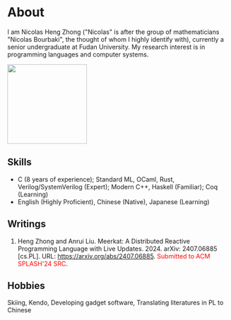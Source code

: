 # About

<!--
**heng-zhong-2003/heng-zhong-2003** is a ✨ _special_ ✨ repository because its `README.md` (this file) appears on your GitHub profile.

Here are some ideas to get you started:

- 🔭 I’m currently working on ...
- 🌱 I’m currently learning ...
- 👯 I’m looking to collaborate on ...
- 🤔 I’m looking for help with ...
- 💬 Ask me about ...
- 📫 How to reach me: ...
- 😄 Pronouns: ...
- ⚡ Fun fact: ...
-->

I am Nicolas Heng Zhong ("Nicolas" is after the group of mathematicians "Nicolas Bourbaki", the thought of whom I highly identify with), currently a senior undergraduate at Fudan University. My research interest is in programming languages and computer systems.

<a href="https://github.com/heng-zhong-2003">
  <img align="center" height="180" src="https://github-readme-stats.vercel.app/api/top-langs/?username=heng-zhong-2003&layout=compact&hide=html&langs_count=8" />
</a>

## Skills

- C (8 years of experience); Standard ML, OCaml, Rust, Verilog/SystemVerilog (Expert); Modern C++, Haskell (Familiar); Coq (Learning)
- English (Highly Proficient), Chinese (Native), Japanese (Learning)

## Writings

1. Heng Zhong and Anrui Liu. Meerkat: A Distributed Reactive Programming Language with Live Updates. 2024. arXiv: 2407.06885 [cs.PL]. URL: https://arxiv.org/abs/2407.06885. <span style="color:red">Submitted to ACM SPLASH'24 SRC</span>.

## Hobbies

Skiing, Kendo, Developing gadget software, Translating literatures in PL to Chinese
